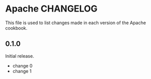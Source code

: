 # Apache CHANGELOG

This file is used to list changes made in each version of the Apache cookbook.

## 0.1.0

Initial release.

- change 0
- change 1
